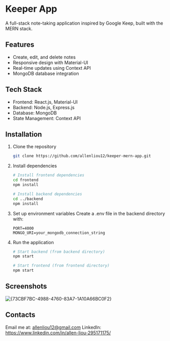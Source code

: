 # Keeper App

A full-stack note-taking application inspired by Google Keep, built with the MERN stack.

## Features
- Create, edit, and delete notes
- Responsive design with Material-UI
- Real-time updates using Context API
- MongoDB database integration

## Tech Stack
- Frontend: React.js, Material-UI
- Backend: Node.js, Express.js
- Database: MongoDB
- State Management: Context API

## Installation
1. Clone the repository
   ```bash
   git clone https://github.com/allenliou12/keeper-mern-app.git
   ```

2. Install dependencies
   ```bash
   # Install frontend dependencies
   cd frontend
   npm install

   # Install backend dependencies
   cd ../backend
   npm install
   ```

3. Set up environment variables
   Create a .env file in the backend directory with:
   ```
   PORT=4000
   MONGO_URI=your_mongodb_connection_string
   ```

4. Run the application
   ```bash
   # Start backend (from backend directory)
   npm start

   # Start frontend (from frontend directory)
   npm start
   ```

## Screenshots
![{73CBF7BC-4988-4760-83A7-1A10A66BC0F2}](https://github.com/user-attachments/assets/a0fe9ec2-9d2a-495f-865b-966c08ec5b68)


## Contacts
  Email me at: allenliou12@gmail.com
  LinkedIn: https://www.linkedin.com/in/allen-liou-295171175/
